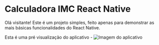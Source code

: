 # Calculadora IMC React Native

Olá visitante!
Este é um projeto simples, feito apenas para demonstrar as mais básicas funcionalidades do React Native.

Esta é uma pré visualização do aplicativo -
![Imagem do aplicativo](https://i.imgur.com/p0XzVdN.png)
